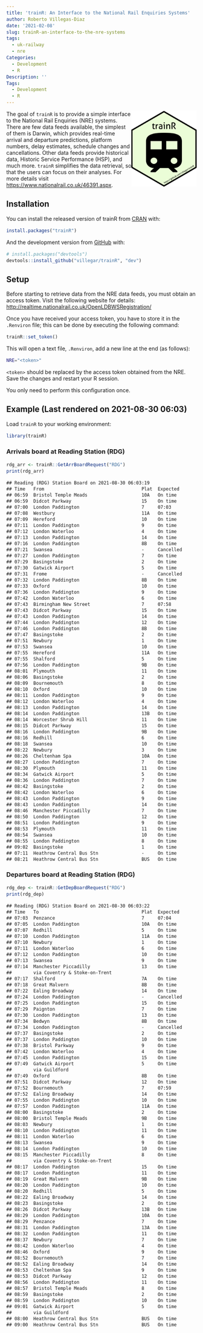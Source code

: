 ```yaml
---
title: 'trainR: An Interface to the National Rail Enquiries Systems'
author: Roberto Villegas-Diaz
date: '2021-02-08'
slug: trainR-an-interface-to-the-nre-systems
tags:
  - uk-railway
  - nre
Categories:
  - Development
  - R
Description: ''
Tags:
  - Development
  - R
---
```


<img src="https://raw.githubusercontent.com/villegar/trainR/main/inst/images/logo.png" alt="logo" align="right" height=200px/>

The goal of `trainR` is to provide a simple interface to the 
National Rail Enquiries (NRE) systems. There are few data feeds 
available, the simplest of them is Darwin, which provides real-time 
arrival and departure predictions, platform numbers, delay estimates, 
schedule changes and cancellations. Other data feeds provide historical 
data, Historic Service Performance (HSP), and much more. `trainR` 
simplifies the data retrieval, so that the users can focus on their 
analyses. For more details visit 
https://www.nationalrail.co.uk/46391.aspx.

## Installation

You can install the released version of trainR from [CRAN](https://CRAN.R-project.org) with:

``` r
install.packages("trainR")
```

And the development version from [GitHub](https://github.com/) with:

``` r
# install.packages("devtools")
devtools::install_github("villegar/trainR", "dev")
```

## Setup
Before starting to retrieve data from the NRE data feeds, you must obtain an access token. 
Visit the following website for details: http://realtime.nationalrail.co.uk/OpenLDBWSRegistration/

Once you have received your access token, you have to store it in the `.Renviron` file; this can be 
done by executing the following command:


```r
trainR::set_token()
```

This will open a text file, `.Renviron`, add a new line at the end (as follows):

```bash
NRE="<token>"
```

`<token>` should be replaced by the access token obtained from the NRE. Save the changes and restart 
your R session.

You only need to perform this configuration once.

## Example (Last rendered on 2021-08-30 06:03)

Load `trainR` to your working environment:

```r
library(trainR)
```

### Arrivals board at Reading Station (RDG)


```r
rdg_arr <- trainR::GetArrBoardRequest("RDG")
print(rdg_arr)
```

```
## Reading (RDG) Station Board on 2021-08-30 06:03:19
## Time   From                                    Plat  Expected
## 06:59  Bristol Temple Meads                    10A   On time
## 06:59  Didcot Parkway                          15    On time
## 07:00  London Paddington                       7     07:03
## 07:08  Westbury                                11A   On time
## 07:09  Hereford                                10    On time
## 07:11  London Paddington                       9     On time
## 07:12  London Waterloo                         4     On time
## 07:13  London Paddington                       14    On time
## 07:16  London Paddington                       8B    On time
## 07:21  Swansea                                 -     Cancelled
## 07:27  London Paddington                       7     On time
## 07:29  Basingstoke                             2     On time
## 07:30  Gatwick Airport                         5     On time
## 07:31  Frome                                   -     Cancelled
## 07:32  London Paddington                       8B    On time
## 07:33  Oxford                                  10    On time
## 07:36  London Paddington                       9     On time
## 07:42  London Waterloo                         6     On time
## 07:43  Birmingham New Street                   7     07:58
## 07:43  Didcot Parkway                          15    On time
## 07:43  London Paddington                       14    On time
## 07:44  London Paddington                       12    On time
## 07:46  London Paddington                       8B    On time
## 07:47  Basingstoke                             2     On time
## 07:51  Newbury                                 1     On time
## 07:53  Swansea                                 10    On time
## 07:55  Hereford                                11A   On time
## 07:55  Shalford                                5     On time
## 07:56  London Paddington                       9B    On time
## 08:01  Plymouth                                11    On time
## 08:06  Basingstoke                             2     On time
## 08:09  Bournemouth                             8     On time
## 08:10  Oxford                                  10    On time
## 08:11  London Paddington                       9     On time
## 08:12  London Waterloo                         4     On time
## 08:13  London Paddington                       14    On time
## 08:14  London Paddington                       13B   On time
## 08:14  Worcester Shrub Hill                    11    On time
## 08:15  Didcot Parkway                          15    On time
## 08:16  London Paddington                       9B    On time
## 08:16  Redhill                                 6     On time
## 08:18  Swansea                                 10    On time
## 08:22  Newbury                                 3     On time
## 08:26  Cheltenham Spa                          10A   On time
## 08:27  London Paddington                       7     On time
## 08:30  Plymouth                                11    On time
## 08:34  Gatwick Airport                         5     On time
## 08:36  London Paddington                       7     On time
## 08:42  Basingstoke                             2     On time
## 08:42  London Waterloo                         6     On time
## 08:43  London Paddington                       9     On time
## 08:43  London Paddington                       14    On time
## 08:46  Manchester Piccadilly                   7     On time
## 08:50  London Paddington                       12    On time
## 08:51  London Paddington                       9     On time
## 08:53  Plymouth                                11    On time
## 08:54  Swansea                                 10    On time
## 08:55  London Paddington                       8     On time
## 09:02  Basingstoke                             1     On time
## 07:11  Heathrow Central Bus Stn                -     On time
## 08:21  Heathrow Central Bus Stn                BUS   On time
```

### Departures board at Reading Station (RDG)


```r
rdg_dep <- trainR::GetDepBoardRequest("RDG")
print(rdg_dep)
```

```
## Reading (RDG) Station Board on 2021-08-30 06:03:22
## Time   To                                      Plat  Expected
## 07:03  Penzance                                7     07:04
## 07:05  London Paddington                       10A   On time
## 07:07  Redhill                                 5     On time
## 07:10  London Paddington                       11A   On time
## 07:10  Newbury                                 1     On time
## 07:11  London Waterloo                         6     On time
## 07:12  London Paddington                       10    On time
## 07:13  Swansea                                 9     On time
## 07:14  Manchester Piccadilly                   13    On time
##        via Coventry & Stoke-on-Trent           
## 07:17  Shalford                                7A    On time
## 07:18  Great Malvern                           8B    On time
## 07:22  Ealing Broadway                         14    On time
## 07:24  London Paddington                       -     Cancelled
## 07:25  London Paddington                       15    On time
## 07:29  Paignton                                7     On time
## 07:30  London Paddington                       13    On time
## 07:34  Bedwyn                                  8B    On time
## 07:34  London Paddington                       -     Cancelled
## 07:37  Basingstoke                             2     On time
## 07:37  London Paddington                       10    On time
## 07:38  Bristol Parkway                         9     On time
## 07:42  London Waterloo                         4     On time
## 07:45  London Paddington                       15    On time
## 07:49  Gatwick Airport                         5     On time
##        via Guildford                           
## 07:49  Oxford                                  8B    On time
## 07:51  Didcot Parkway                          12    On time
## 07:52  Bournemouth                             7     07:59
## 07:52  Ealing Broadway                         14    On time
## 07:55  London Paddington                       10    On time
## 07:57  London Paddington                       11A   On time
## 08:00  Basingstoke                             2     On time
## 08:00  Bristol Temple Meads                    9B    On time
## 08:03  Newbury                                 1     On time
## 08:10  London Paddington                       11    On time
## 08:11  London Waterloo                         6     On time
## 08:13  Swansea                                 9     On time
## 08:14  London Paddington                       10    On time
## 08:15  Manchester Piccadilly                   8     On time
##        via Coventry & Stoke-on-Trent           
## 08:17  London Paddington                       15    On time
## 08:17  London Paddington                       11    On time
## 08:19  Great Malvern                           9B    On time
## 08:20  London Paddington                       10    On time
## 08:20  Redhill                                 5     On time
## 08:22  Ealing Broadway                         14    On time
## 08:23  Basingstoke                             2     On time
## 08:26  Didcot Parkway                          13B   On time
## 08:29  London Paddington                       10A   On time
## 08:29  Penzance                                7     On time
## 08:31  London Paddington                       13A   On time
## 08:32  London Paddington                       11    On time
## 08:37  Newbury                                 7     On time
## 08:42  London Waterloo                         4     On time
## 08:46  Oxford                                  9     On time
## 08:52  Bournemouth                             7     On time
## 08:52  Ealing Broadway                         14    On time
## 08:53  Cheltenham Spa                          9     On time
## 08:53  Didcot Parkway                          12    On time
## 08:56  London Paddington                       11    On time
## 08:57  Bristol Temple Meads                    8     On time
## 08:59  Basingstoke                             2     On time
## 08:59  London Paddington                       10    On time
## 09:01  Gatwick Airport                         5     On time
##        via Guildford                           
## 08:00  Heathrow Central Bus Stn                BUS   On time
## 09:00  Heathrow Central Bus Stn                BUS   On time
```

